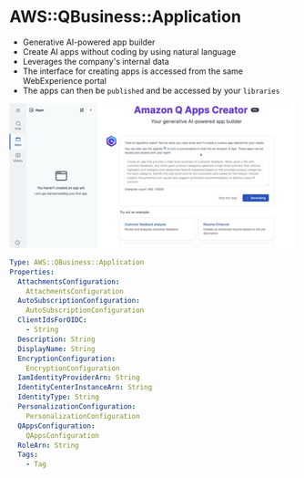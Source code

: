 # AWS::QBusiness::Application

- Generative AI-powered app builder
- Create AI apps without coding by using natural language
- Leverages the company's internal data
- The interface for creating apps is accessed from the same WebExperience portal
- The apps can then be `published` and be accessed by your `libraries`

![Q Apps](.images/q-apps.png)

```yaml
Type: AWS::QBusiness::Application
Properties:
  AttachmentsConfiguration:
    AttachmentsConfiguration
  AutoSubscriptionConfiguration:
    AutoSubscriptionConfiguration
  ClientIdsForOIDC:
    - String
  Description: String
  DisplayName: String
  EncryptionConfiguration:
    EncryptionConfiguration
  IamIdentityProviderArn: String
  IdentityCenterInstanceArn: String
  IdentityType: String
  PersonalizationConfiguration:
    PersonalizationConfiguration
  QAppsConfiguration:
    QAppsConfiguration
  RoleArn: String
  Tags:
    - Tag
```
